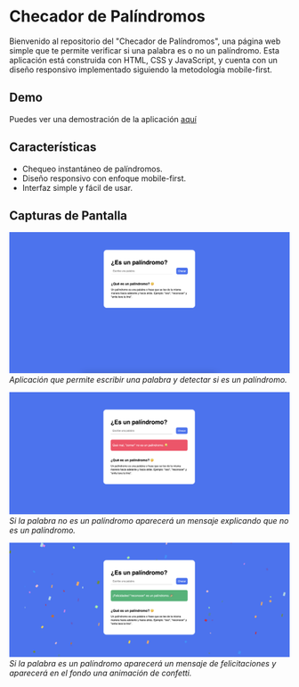 # Checador de Palíndromos

Bienvenido al repositorio del "Checador de Palíndromos", una página web simple que te permite verificar si una palabra es o no un palíndromo. Esta aplicación está construida con HTML, CSS y JavaScript, y cuenta con un diseño responsivo implementado siguiendo la metodología mobile-first.

## Demo

Puedes ver una demostración de la aplicación [aquí](#)

## Características

- Chequeo instantáneo de palíndromos.
- Diseño responsivo con enfoque mobile-first.
- Interfaz simple y fácil de usar.

## Capturas de Pantalla

![Captura de Pantalla 1](https://raw.githubusercontent.com/HecNajera/Checador-de-palindromos/main/screenshots/palindromo1.png)
_Aplicación que permite escribir una palabra y detectar si es un palíndromo._

![Captura de Pantalla 2](https://raw.githubusercontent.com/HecNajera/Checador-de-palindromos/main/screenshots/palindromo2.png)
_Si la palabra no es un palíndromo aparecerá un mensaje explicando que no es un palíndromo._

![Captura de Pantalla 3](https://raw.githubusercontent.com/HecNajera/Checador-de-palindromos/main/screenshots/palindromo.png)
_Si la palabra es un palíndromo aparecerá un mensaje de felicitaciones y aparecerá en el fondo una animación de confetti._
